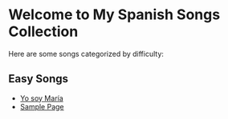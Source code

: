 # Welcome to My Spanish Songs Collection

Here are some songs categorized by difficulty:

## Easy Songs

- [Yo soy María](/easy/yo_soy_maria.md)
- [Sample Page](sample_page)
<!-- Add links to other songs or categories as needed -->
